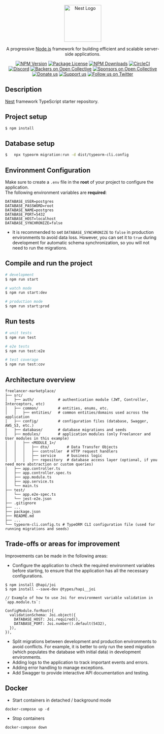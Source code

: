 <p align="center">
  <a href="http://nestjs.com/" target="blank"><img src="https://nestjs.com/img/logo-small.svg" width="120" alt="Nest Logo" /></a>
</p>

[circleci-image]: https://img.shields.io/circleci/build/github/nestjs/nest/master?token=abc123def456
[circleci-url]: https://circleci.com/gh/nestjs/nest

  <p align="center">A progressive <a href="http://nodejs.org" target="_blank">Node.js</a> framework for building efficient and scalable server-side applications.</p>
    <p align="center">
<a href="https://www.npmjs.com/~nestjscore" target="_blank"><img src="https://img.shields.io/npm/v/@nestjs/core.svg" alt="NPM Version" /></a>
<a href="https://www.npmjs.com/~nestjscore" target="_blank"><img src="https://img.shields.io/npm/l/@nestjs/core.svg" alt="Package License" /></a>
<a href="https://www.npmjs.com/~nestjscore" target="_blank"><img src="https://img.shields.io/npm/dm/@nestjs/common.svg" alt="NPM Downloads" /></a>
<a href="https://circleci.com/gh/nestjs/nest" target="_blank"><img src="https://img.shields.io/circleci/build/github/nestjs/nest/master" alt="CircleCI" /></a>
<a href="https://discord.gg/G7Qnnhy" target="_blank"><img src="https://img.shields.io/badge/discord-online-brightgreen.svg" alt="Discord"/></a>
<a href="https://opencollective.com/nest#backer" target="_blank"><img src="https://opencollective.com/nest/backers/badge.svg" alt="Backers on Open Collective" /></a>
<a href="https://opencollective.com/nest#sponsor" target="_blank"><img src="https://opencollective.com/nest/sponsors/badge.svg" alt="Sponsors on Open Collective" /></a>
  <a href="https://paypal.me/kamilmysliwiec" target="_blank"><img src="https://img.shields.io/badge/Donate-PayPal-ff3f59.svg" alt="Donate us"/></a>
    <a href="https://opencollective.com/nest#sponsor"  target="_blank"><img src="https://img.shields.io/badge/Support%20us-Open%20Collective-41B883.svg" alt="Support us"></a>
  <a href="https://twitter.com/nestframework" target="_blank"><img src="https://img.shields.io/twitter/follow/nestframework.svg?style=social&label=Follow" alt="Follow us on Twitter"></a>
</p>
  <!--[![Backers on Open Collective](https://opencollective.com/nest/backers/badge.svg)](https://opencollective.com/nest#backer)
  [![Sponsors on Open Collective](https://opencollective.com/nest/sponsors/badge.svg)](https://opencollective.com/nest#sponsor)-->

## Description

[Nest](https://github.com/nestjs/nest) framework TypeScript starter repository.

## Project setup

```bash
$ npm install
```

## Database setup 

```bash
$   npx typeorm migration:run -d dist/typeorm-cli.config
```

## Environment Configuration

Make sure to create a `.env` file in the **root** of your project to configure the application.  
The following environment variables are **required**:

```
DATABASE_USER=postgres
DATABASE_PASSWORD=root
DATABASE_NAME=postgres
DATABASE_PORT=5432
DATABASE_HOST=localhost
DATABASE_SYNCHRONIZE=false
```

* It is recommended to set `DATABASE_SYNCHRONIZE` to `false` in production environments to avoid data loss. However, you can set it to `true` during development for automatic schema synchronization, so you will not need to run the migrations.

## Compile and run the project

```bash
# development
$ npm run start

# watch mode
$ npm run start:dev

# production mode
$ npm run start:prod
```

## Run tests

```bash
# unit tests
$ npm run test

# e2e tests
$ npm run test:e2e

# test coverage
$ npm run test:cov
```


## Architecture overview

```
freelancer-marketplace/
├── src/
│   ├── auth/           # authentication module (JWT, Controller, Interceptors, etc)
│   ├── common/         # entities, enums, etc.
│   │   ├── entities/   # common entities/domains used across the application
│   ├── config/         # configuration files (database, Swagger, AWS_S3, etc.)
│   ├── database/       # database migrations and seeds
│   ├── modules/        # application modules (only Freelancer and User modules in this example)
│   │   ├── <MODULE_1>/
│   │   │   ├── dto/        # Data Transfer Objects
│   │   │   ├── controller  # HTTP request handlers
│   │   │   ├── service     # business logic
│   │   │   ├── repository  # database access layer (optional, if you need more abstraction or custom queries)
│   ├── app.controller.ts
│   ├── app.controller.spec.ts
│   ├── app.module.ts
│   ├── app.service.ts
│   └── main.ts
├── test/
│   └── app.e2e-spec.ts
│   └── jest-e2e.json
├── .gitignore
├── ...
├── package.json
├── README.md
├── ...
└── typeorm-cli.config.ts # TypeORM CLI configuration file (used for running migrations and seeds)

```



## Trade-offs or areas for improvement

Improvements can be made in the following areas:

- Configure the application to check the required environment variables before starting, to ensure that the application has all the necessary configurations.

```
$ npm install @hapi/joi
$ npm install --save-dev @types/hapi__joi
```

```
// Example of how to use Joi for environment variable validation in `app.module.ts`:

ConfigModule.forRoot({
  validationSchema: Joi.object({
    DATABASE_HOST: Joi.required(),
    DATABASE_PORT: Joi.number().default(5432),
  }),
}),
```
- Split migrations between development and production environments to avoid conflicts. For example, it is better to only run the seed migration (which populates the database with initial data) in development environments.
- Adding logs to the application to track important events and errors.
- Adding error handling to manage exceptions.
- Add Swagger to provide interactive API documentation and testing.

## Docker

* Start containers in detached / background mode
```
docker-compose up -d
```

* Stop containers
```
docker-compose down
```